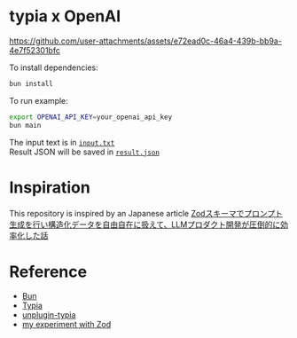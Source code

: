 # typia x OpenAI

https://github.com/user-attachments/assets/e72ead0c-46a4-439b-bb9a-4e7f52301bfc

To install dependencies:

```bash
bun install
```

To run example:

```bash
export OPENAI_API_KEY=your_openai_api_key
bun main
```

The input text is in [`input.txt`](./input.txt)\
Result JSON will be saved in [`result.json`](./result.json)

# Inspiration

This repository is inspired by an Japanese article
[Zodスキーマでプロンプト生成を行い構造化データを自由自在に扱えて、LLMプロダクト開発が圧倒的に効率化した話](https://tech.algomatic.jp/entry/2024/05/23/140219)

# Reference

- [Bun](https://bun.sh)
- [Typia](https://typia.io)
- [unplugin-typia](https://jsr.io/@ryoppippi/unplugin-typia)
- [my experiment with Zod](https://gist.github.com/ryoppippi/bf3c6ad2fce408fdcb0c65b706632c80)
